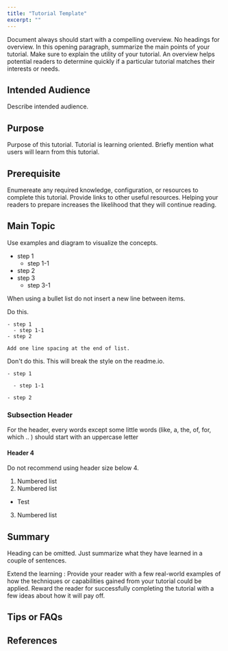 ```yaml
---
title: "Tutorial Template"
excerpt: ""
---
```


Document always should start with a compelling overview. No headings for overview.
In this opening paragraph, summarize the main points of your tutorial.
Make sure to explain the utility of your tutorial.
An overview helps potential readers to determine quickly if a particular tutorial
matches their interests or needs.

## Intended Audience

Describe intended audience.

## Purpose

Purpose of this tutorial.
Tutorial is learning oriented.
Briefly mention what users will learn from this tutorial.

## Prerequisite

Enumereate any required knowledge, configuration, or resources to complete this tutorial.
Provide links to other useful resources.
Helping your readers to prepare increases the likelihood that they will continue reading.

## Main Topic

Use examples and diagram to visualize the concepts.


- step 1
  - step 1-1
- step 2
- step 3
  - step 3-1

When using a bullet list do not insert a new line between items.

Do this.
```
- step 1
  - step 1-1
- step 2

Add one line spacing at the end of list.
```

Don't do this. This will break the style on the readme.io.
```
- step 1

  - step 1-1

- step 2
```

### Subsection Header

For the header, every words except some little words (like, a, the, of, for, which .. )
should start with an uppercase letter

#### Header 4

Do not recommend using header size below 4.

1. Numbered list
2. Numbered list
  - Test
3. Numbered list


## Summary

Heading can be omitted. Just summarize what they have learned in a couple of sentences.

Extend the learning : Provide your reader with a few real-world examples of
how the techniques or capabilities gained from your tutorial could be applied.
Reward the reader for successfully completing the tutorial with a few ideas about how it will pay off.

## Tips or FAQs

## References


